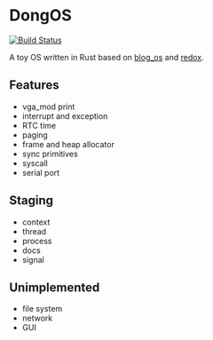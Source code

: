 # DongOS
[![Build Status](https://www.travis-ci.org/songzhi/dongos.svg?branch=master)](https://www.travis-ci.org/songzhi/dongos)

 A toy OS written in Rust based on [blog_os](https://github.com/phil-opp/blog_os) and [redox](https://gitlab.redox-os.org/redox-os/kernel).
 
 ## Features
 * vga_mod print
 * interrupt and exception
 * RTC time
 * paging
 * frame and heap allocator
 * sync primitives
 * syscall
 * serial port
 
 ## Staging
 * context
 * thread
 * process
 * docs
 * signal
 
 ## Unimplemented
 * file system
 * network
 * GUI